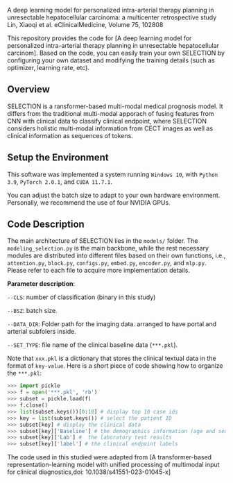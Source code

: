 A deep learning model for personalized intra-arterial therapy planning in unresectable hepatocellular carcinoma: a multicenter retrospective study
Lin, Xiaoqi et al.
eClinicalMedicine, Volume 75, 102808

This repository provides the code for [A deep learning model for personalized intra-arterial therapy planning in unresectable hepatocellular carcinom]. Based on the code, you can easily train your own SELECTION by configuring your own dataset and modifying the training details (such as optimizer, learning rate, etc).

## Overview
SELECTION is a ransformer-based multi-modal medical prognosis model. It differs from the traditional multi-modal apporach of fusing features from CNN with clinical data to classify clinical endpoint, where SELECTION considers holistic multi-modal information from CECT images as well as clinical information as sequences of tokens.

## Setup the Environment
This software was implemented a system running `Windows 10`, with `Python 3.9`, `PyTorch 2.0.1`, and `CUDA 11.7.1`.

You can adjust the batch size to adapt to your own hardware environment. Personally, we recommend the use of four NVIDIA GPUs.

## Code Description
The main architecture of SELECTION lies in the `models/` folder. The `modeling_selection.py` is the main backbone, while the rest necessary modules are distributed into different files based on their own functions, i.e., `attention.py`, `block.py`, `configs.py`, `embed.py`, `encoder.py`, and `mlp.py`. Please refer to each file to acquire more implementation details. 

**Parameter description**:

`--CLS`: number of classification (binary in this study)

`--BSZ`: batch size.

`--DATA_DIR`: Folder path for the imaging data. arranged to have portal and arterial subfolers inside.

`--SET_TYPE`: file name of the clinical baseline data (`***.pkl`).

Note that `xxx.pkl` is a dictionary that stores the clinical textual data in the format of `key-value`. Here is a short piece of code showing how to organize the `***.pkl`:
```python
>>> import pickle
>>> f = open('***.pkl', 'rb')
>>> subset = pickle.load(f)
>>> f.close()
>>> list(subset.keys())[0:10] # display top 10 case ids
>>> key = list(subset.keys()) # select the patient ID
>>> subset[key] # display the clinical data
>>> subset[key]['Baseline'] # the demographics information (age and sex)
>>> subset[key]['Lab'] #  the laboratory test results
>>> subset[key]['label'] # the clinical endpoint labels
```

The code used in this studied were adapted from [A transformer-based representation-learning model with unified processing of multimodal input for clinical diagnostics,doi: 10.1038/s41551-023-01045-x]

